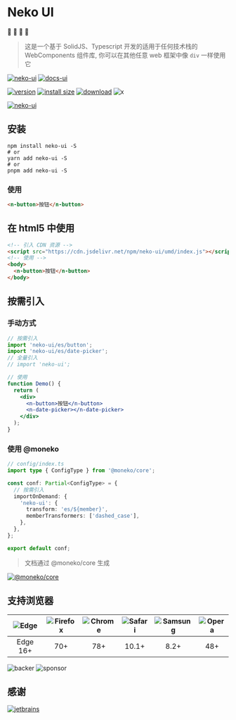 [home-url]: https://monako97.github.io/neko-ui
[home-tag]: https://cdn.statically.io/gh/monako97/cdn/main/image/202307281703208.svg
[jetbrains-tag]: https://cdn.statically.io/gh/monako97/cdn/main/image/202307281758090.svg
[jetbrains-url]: https://www.jetbrains.com/?from=monako
[docs-url]: https://monako97.github.io/neko-ui
[docs-tag]: https://cdn.statically.io/gh/monako97/cdn/main/image/202307281701250.svg
[npm-url]: https://npmjs.org/package/neko-ui
[cli-url]: https://www.npmjs.com/package/create-mo
[cli-tag]: https://nodei.co/npm/create-mo.png
[install-tag]: https://nodei.co/npm/neko-ui.png
[version-tag]: https://img.shields.io/npm/v/neko-ui/latest.svg?logo=npm
[size-tag]: https://packagephobia.com/badge?p=neko-ui@latest
[size-url]: https://packagephobia.com/result?p=neko-ui@latest
[download-tag]: https://img.shields.io/npm/dm/neko-ui.svg?logo=docusign
[x-tag]: https://img.shields.io/twitter/follow/moneko97.svg?style=social

# Neko UI

🐾 🐾 🐾 🐾

> 这是一个基于 SolidJS、Typescript 开发的适用于任何技术栈的 WebComponents 组件库, 你可以在其他任意 web 框架中像 `div` 一样使用它

[![neko-ui][home-tag]][home-url]
[![docs-ui][docs-tag]][docs-url]

[![version][version-tag]][npm-url]
[![install size][size-tag]][size-url]
[![download][download-tag]][npm-url]
![x][x-tag]

[![neko-ui][install-tag]][npm-url]

## 安装

```shell
npm install neko-ui -S
# or
yarn add neko-ui -S
# or
pnpm add neko-ui -S
```

### 使用

```html
<n-button>按钮</n-button>
```

## 在 html5 中使用

```html
<!-- 引入 CDN 资源 -->
<script src="https://cdn.jsdelivr.net/npm/neko-ui/umd/index.js"></script>
<!-- 使用 -->
<body>
  <n-button>按钮</n-button>
</body>
```

## 按需引入

### 手动方式

```jsx
// 按需引入
import 'neko-ui/es/button';
import 'neko-ui/es/date-picker';
// 全量引入
// import 'neko-ui';

// 使用
function Demo() {
  return (
    <div>
      <n-button>按钮</n-button>
      <n-date-picker></n-date-picker>
    </div>
  );
}
```

### 使用 @moneko

```typescript
// config/index.ts
import type { ConfigType } from '@moneko/core';

const conf: Partial<ConfigType> = {
  // 按需引入
  importOnDemand: {
    'neko-ui': {
      transform: 'es/${member}',
      memberTransformers: ['dashed_case'],
    },
  },
};

export default conf;
```

> 文档通过 @moneko/core 生成

[![@moneko/core][cli-tag]][cli-url]

## 支持浏览器

[edge]: https://cdn.statically.io/gh/alrra/browser-logos/main/src/edge/edge.svg
[chrome]: https://cdn.statically.io/gh/alrra/browser-logos/main/src/chrome/chrome.svg
[firefox]: https://cdn.statically.io/gh/alrra/browser-logos/main/src/firefox/firefox.svg
[safari]: https://cdn.statically.io/gh/alrra/browser-logos/main/src/safari/safari.svg
[opera]: https://cdn.statically.io/gh/alrra/browser-logos/main/src/opera/opera.svg
[samsung]: https://cdn.statically.io/gh/alrra/browser-logos/main/src/samsung-internet/samsung-internet.svg

| ![Edge][edge] | ![Firefox][firefox] | ![Chrome][chrome] | ![Safari][safari] | ![Samsung][samsung] | ![Opera][opera] |
| :-----------: | :-----------------: | :---------------: | :---------------: | :-----------------: | :-------------: |
|   Edge 16+    |         70+         |        78+        |       10.1+       |        8.2+         |       48+       |

![backer][opencollective-backer]
![sponsor][opencollective-sponsor]

## 感谢

[![jetbrains][jetbrains-tag]][jetbrains-url]

[opencollective-backer]: https://opencollective.com/neko-ui/tiers/backer.svg?avatarHeight=56&width=120
[opencollective-sponsor]: https://opencollective.com/neko-ui/tiers/sponsor.svg?avatarHeight=56&width=120
